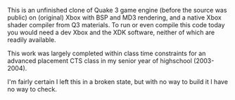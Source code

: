 This is an unfinished clone of Quake 3 game engine (before the source was public) on (original) Xbox with BSP and MD3 rendering, and a native Xbox shader compiler from Q3 materials.
To run or even compile this code today you would need a dev Xbox and the XDK software, neither of which are readily available. 

This work was largely completed within class time constraints for an advanced placement CTS class in my senior year of highschool (2003-2004).

I'm fairly certain I left this in a broken state, but with no way to build it I have no way to check.


